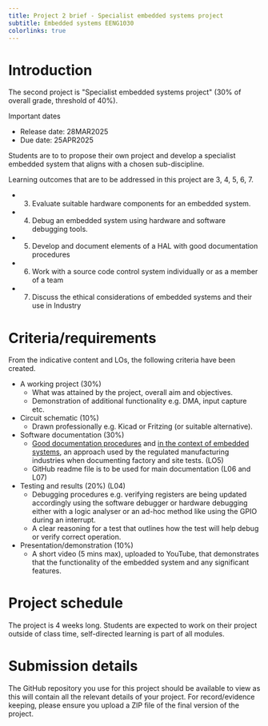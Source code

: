 ```yaml
---
title: Project 2 brief - Specialist embedded systems project
subtitle: Embedded systems EENG1030
colorlinks: true
---
```


# Introduction 

The second project is "Specialist embedded systems project" (30% of overall grade, threshold of 40%).

Important dates

- Release date: 28MAR2025
- Due date: 25APR2025

Students are to to propose their own project and develop a specialist embedded system that aligns with a chosen sub-discipline.

Learning outcomes that are to be addressed in this project are 3, 4, 5, 6, 7.

- 3. Evaluate suitable hardware components for an embedded system. 
- 4. Debug an embedded system using hardware and software debugging tools.
- 5. Develop and document elements of a HAL with good documentation procedures
- 6. Work with a source code control system individually or as a member of a team
- 7. Discuss the ethical considerations of embedded systems and their use in Industry 

# Criteria/requirements

From the indicative content and LOs, the following criteria have been created.

- A working project (30%)
	- What was attained by the project, overall aim and objectives.
	- Demonstration of additional functionality e.g. DMA, input capture etc.
- Circuit schematic (10%)
	- Drawn professionally e.g. Kicad or Fritzing (or suitable alternative).
- Software documentation (30%)
	- [Good documentation procedures](https://www.rochester.edu/ohsp/resources/study-documentation/gdp/) and [in the context of embedded systems](https://www.linkedin.com/advice/0/what-best-practices-documenting-maintaining-1c), an approach used by the regulated manufacturing industries when documenting factory and site tests. (LO5)
	- GitHub readme file is to be used for main documentation (L06 and L07)
- Testing and results (20%) (L04)
	- Debugging procedures e.g. verifying registers are being updated accordingly using the software debugger or hardware debugging either with a logic analyser or an ad-hoc method like using the GPIO during an interrupt.
	- A clear reasoning for a test that outlines how the test will help debug or verify correct operation.
- Presentation/demonstration (10%)
	- A short video (5 mins max), uploaded to YouTube, that demonstrates that the functionality of the embedded system and any significant features.

# Project schedule

The project is 4 weeks long.
Students are expected to work on their project outside of class time, self-directed learning is part of all modules.
 
# Submission details

The GitHub repository you use for this project should be available to view as this will contain all the relevant details of your project.
For record/evidence keeping, please ensure you upload a ZIP file of the final version of the project. 
